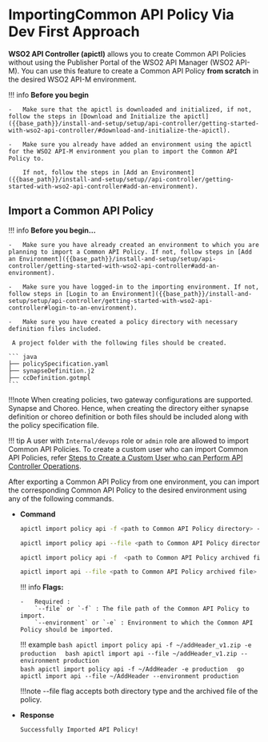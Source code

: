# ImportingCommon API Policy Via Dev First Approach

**WSO2 API Controller (apictl)** allows you to create Common API Policies without using the Publisher Portal of the WSO2 API Manager (WSO2 API-M). You can use this feature to create a Common API Policy **from scratch** in the desired WSO2 API-M environment.

!!! info
    **Before you begin** 

    -   Make sure that the apictl is downloaded and initialized, if not, follow the steps in [Download and Initialize the apictl]({{base_path}}/install-and-setup/setup/api-controller/getting-started-with-wso2-api-controller/#download-and-initialize-the-apictl).

    -   Make sure you already have added an environment using the apictl for the WSO2 API-M environment you plan to import the Common API Policy to. 

        If not, follow the steps in [Add an Environment]({{base_path}}/install-and-setup/setup//api-controller/getting-started-with-wso2-api-controller#add-an-environment).


## Import a Common API Policy

!!! info
    **Before you begin...** 

    -   Make sure you have already created an environment to which you are planning to import a Common API Policy. If not, follow steps in [Add an Environment]({{base_path}}/install-and-setup/setup/api-controller/getting-started-with-wso2-api-controller#add-an-environment).
    
    -   Make sure you have logged-in to the importing environment. If not, follow steps in [Login to an Environment]({{base_path}}/install-and-setup/setup/api-controller/getting-started-with-wso2-api-controller#login-to-an-environment).

    -   Make sure you have created a policy directory with necessary definition files included.

     A project folder with the following files should be created.

    ``` java
    ├── policySpecification.yaml
    ├── synapseDefinition.j2
    ├── ccDefinition.gotmpl
    ```

!!!note
    When creating policies, two gateway configurations are supported. Synapse and Choreo. Hence, when creating the directory either synapse definition or choreo definition or both files should be included along with the policy specification file.

!!! tip
    A user with `Internal/devops` role or `admin` role are allowed to import Common API Policies. To create a custom user who can import Common API Policies, refer [Steps to Create a Custom User who can Perform API Controller Operations]({{base_path}}/install-and-setup/setup/api-controller/advanced-topics/creating-custom-users-to-perform-api-controller-operations/#steps-to-create-a-custom-user-who-can-perform-api-controller-operations).

After exporting a Common API Policy from one environment, you can import the corresponding Common API Policy to the desired environment using any of the following commands.  

-   **Command**
    ``` bash
    apictl import policy api -f <path to Common API Policy directory> -e <environment> 
    ```
    ``` bash
    apictl import policy api --file <path to Common API Policy directory> --environment <environment>
    ```
    ``` bash
    apictl import policy api -f  <path to Common API Policy archived file> -e <environment> 
    ```
    ``` bash
    apictl import api --file <path to Common API Policy archived file> --environment <environment>
    ```

    !!! info
        **Flags:**  
           
        -   Required :  
            `--file` or `-f` : The file path of the Common API Policy to import.  
            `--environment` or `-e` : Environment to which the Common API Policy should be imported.  

    !!! example
        ```bash
        apictl import policy api -f ~/addHeader_v1.zip -e production 
        ```
        ```bash
        apictl import api --file ~/addHeader_v1.zip --environment production
        ```   
        ```bash
        apictl import policy api -f ~/AddHeader -e production 
        ``` 
        ``` go
        apictl import api --file ~/AddHeader --environment production 
        ```

    !!!note
        --file flag accepts both directory type and the archived file of the policy.
       
-   **Response**
    ``` bash
    Successfully Imported API Policy!
    ```
    
